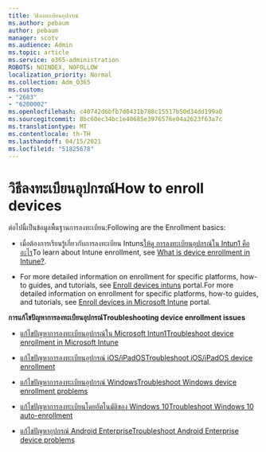```yaml
---
title: วิธีลงทะเบียนอุปกรณ์
ms.author: pebaum
author: pebaum
manager: scotv
ms.audience: Admin
ms.topic: article
ms.service: o365-administration
ROBOTS: NOINDEX, NOFOLLOW
localization_priority: Normal
ms.collection: Adm_O365
ms.custom:
- "2683"
- "6200002"
ms.openlocfilehash: c40742d6bfb7d0431b788c15517b50d34dd199a0
ms.sourcegitcommit: 8bc60ec34bc1e40685e3976576e04a2623f63a7c
ms.translationtype: MT
ms.contentlocale: th-TH
ms.lasthandoff: 04/15/2021
ms.locfileid: "51825678"
---
```

# <a name="how-to-enroll-devices"></a><span data-ttu-id="d1e42-102">วิธีลงทะเบียนอุปกรณ์</span><span class="sxs-lookup"><span data-stu-id="d1e42-102">How to enroll devices</span></span>

<span data-ttu-id="d1e42-103">ต่อไปนี้เป็นข้อมูลพื้นฐานการลงทะเบียน:</span><span class="sxs-lookup"><span data-stu-id="d1e42-103">Following are the Enrollment basics:</span></span>

- <span data-ttu-id="d1e42-104">เมื่อต้องการเรียนรู้เกี่ยวกับการลงทะเบียน Intuns[ให้ดู การลงทะเบียนอุปกรณ์ใน Intun1 คืออะไร](https://docs.microsoft.com/mem/intune/enrollment/device-enrollment)</span><span class="sxs-lookup"><span data-stu-id="d1e42-104">To learn about Intune enrollment, see [What is device enrollment in Intune?](https://docs.microsoft.com/mem/intune/enrollment/device-enrollment).</span></span>

- <span data-ttu-id="d1e42-105">For more detailed information on enrollment for specific platforms, how-to guides, and tutorials, see [Enroll devices intuns](https://docs.microsoft.com/mem/intune/enrollment/) portal.</span><span class="sxs-lookup"><span data-stu-id="d1e42-105">For more detailed information on enrollment for specific platforms, how-to guides, and tutorials, see [Enroll devices in Microsoft Intune](https://docs.microsoft.com/mem/intune/enrollment/) portal.</span></span>

<span data-ttu-id="d1e42-106">**การแก้ไขปัญหาการลงทะเบียนอุปกรณ์**</span><span class="sxs-lookup"><span data-stu-id="d1e42-106">**Troubleshooting device enrollment issues**</span></span>

- [<span data-ttu-id="d1e42-107">แก้ไขปัญหาการลงทะเบียนอุปกรณ์ใน Microsoft Intun1</span><span class="sxs-lookup"><span data-stu-id="d1e42-107">Troubleshoot device enrollment in Microsoft Intune</span></span>](https://docs.microsoft.com/mem/intune/enrollment/troubleshoot-device-enrollment-in-intune)

- [<span data-ttu-id="d1e42-108">แก้ไขปัญหาการลงทะเบียนอุปกรณ์ iOS/iPadOS</span><span class="sxs-lookup"><span data-stu-id="d1e42-108">Troubleshoot iOS/iPadOS device enrollment</span></span>](https://docs.microsoft.com/mem/intune/enrollment/troubleshoot-ios-enrollment-errors)

- [<span data-ttu-id="d1e42-109">แก้ไขปัญหาการลงทะเบียนอุปกรณ์ Windows</span><span class="sxs-lookup"><span data-stu-id="d1e42-109">Troubleshoot Windows device enrollment problems</span></span>](https://docs.microsoft.com/mem/intune/enrollment/troubleshoot-windows-enrollment-errors)

- [<span data-ttu-id="d1e42-110">แก้ไขปัญหาการลงทะเบียนโดยอัตโนมัติของ Windows 10</span><span class="sxs-lookup"><span data-stu-id="d1e42-110">Troubleshoot Windows 10 auto-enrollment</span></span>](https://docs.microsoft.com/mem/intune/enrollment/troubleshoot-windows-auto-enrollment)

- [<span data-ttu-id="d1e42-111">แก้ไขปัญหาอุปกรณ์ Android Enterprise</span><span class="sxs-lookup"><span data-stu-id="d1e42-111">Troubleshoot Android Enterprise device problems</span></span>](https://docs.microsoft.com/mem/intune/enrollment/troubleshoot-android-enrollment)


